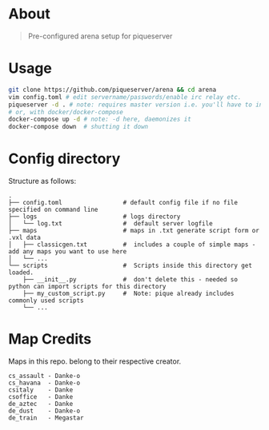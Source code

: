 # About

> Pre-configured arena setup for piqueserver

# Usage

```bash
git clone https://github.com/piqueserver/arena && cd arena
vim config.toml # edit servername/passwords/enable irc relay etc.
piqueserver -d . # note: requires master version i.e. you'll have to install from source
# or, with docker/docker-compose
docker-compose up -d # note: -d here, daemonizes it
docker-compose down  # shutting it down
```

# Config directory

Structure as follows:

```
.
├── config.toml                 # default config file if no file specified on command line
├── logs                        # logs directory
│   └── log.txt                 #  default server logfile
├── maps                        # maps in .txt generate script form or .vxl data
│   ├── classicgen.txt          #  includes a couple of simple maps - add any maps you want to use here
│   └── ...
└── scripts                     #  Scripts inside this directory get loaded. 
    ├── __init__.py             #  don't delete this - needed so python can import scripts for this directory
    ├── my_custom_script.py     #  Note: pique already includes commonly used scripts
    └── ...
```

# Map Credits

Maps in this repo. belong to their respective creator.

```
cs_assault - Danke-o
cs_havana  - Danke-o
csitaly    - Danke
csoffice   - Danke
de_aztec   - Danke
de_dust    - Danke-o
de_train   - Megastar
```
